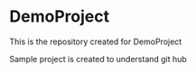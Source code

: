 # DemoProject
This is the repository created for DemoProject

Sample project is created to understand git hub
